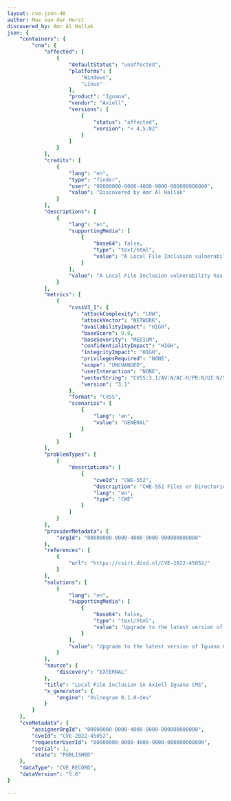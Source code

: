```yaml
---
layout: cve-json-40
author: Max van der Horst
discovered_by: Amr Al Hallak
json: {
    "containers": {
        "cna": {
            "affected": [
                {
                    "defaultStatus": "unaffected",
                    "platforms": [
                        "Windows",
                        "Linux"
                    ],
                    "product": "Iguana",
                    "vendor": "Axiell",
                    "versions": [
                        {
                            "status": "affected",
                            "version": "< 4.5.02"
                        }
                    ]
                }
            ],
            "credits": [
                {
                    "lang": "en",
                    "type": "finder",
                    "user": "00000000-0000-4000-9000-000000000000",
                    "value": "Discovered by Amr Al Hallak"
                }
            ],
            "descriptions": [
                {
                    "lang": "en",
                    "supportingMedia": [
                        {
                            "base64": false,
                            "type": "text/html",
                            "value": "A Local File Inclusion vulnerability has been found in Axiell Iguana CMS. Due to insufficient neutralisation of user input on the url parameter on the Proxy.type.php endpoint, external users are capable of accessing files on the server.&nbsp;</span><br>"
                        }
                    ],
                    "value": "A Local File Inclusion vulnerability has been found in Axiell Iguana CMS. Due to insufficient neutralisation of user input on the url parameter on the imageProxy.type.php endpoint, external users are capable of accessing files on the server. \n"
                }
            ],
            "metrics": [
                {
                    "cvssV3_1": {
                        "attackComplexity": "LOW",
                        "attackVector": "NETWORK",
                        "availabilityImpact": "HIGH",
                        "baseScore": 9.8,
                        "baseSeverity": "MEDIUM",
                        "confidentialityImpact": "HIGH",
                        "integrityImpact": "HIGH",
                        "privilegesRequired": "NONE",
                        "scope": "UNCHANGED",
                        "userInteraction": "NONE",
                        "vectorString": "CVSS:3.1/AV:N/AC:H/PR:N/UI:N/S:U/C:H/I:N/A:N",
                        "version": "3.1"
                    },
                    "format": "CVSS",
                    "scenarios": [
                        {
                            "lang": "en",
                            "value": "GENERAL"
                        }
                    ]
                }
            ],
            "problemTypes": [
                {
                    "descriptions": [
                        {
                            "cweId": "CWE-552",
                            "description": "CWE-552 Files or Directories Accessible to External Parties",
                            "lang": "en",
                            "type": "CWE"
                        }
                    ]
                }
            ],
            "providerMetadata": {
                "orgId": "00000000-0000-4000-9000-000000000000"
            },
            "references": [
                {
                    "url": "https://csirt.divd.nl/CVE-2022-45052/"
                }
            ],
            "solutions": [
                {
                    "lang": "en",
                    "supportingMedia": [
                        {
                            "base64": false,
                            "type": "text/html",
                            "value": "Upgrade to the latest version of Iguana CMS."
                        }
                    ],
                    "value": "Upgrade to the latest version of Iguana CMS."
                }
            ],
            "source": {
                "discovery": "EXTERNAL"
            },
            "title": "Local File Inclusion in Axiell Iguana CMS",
            "x_generator": {
                "engine": "Vulnogram 0.1.0-dev"
            }
        }
    },
    "cveMetadata": {
        "assignerOrgId": "00000000-0000-4000-9000-000000000000",
        "cveId": "CVE-2022-45052",
        "requesterUserId": "00000000-0000-4000-9000-000000000000",
        "serial": 1,
        "state": "PUBLISHED"
    },
    "dataType": "CVE_RECORD",
    "dataVersion": "5.0"
}

---
```

